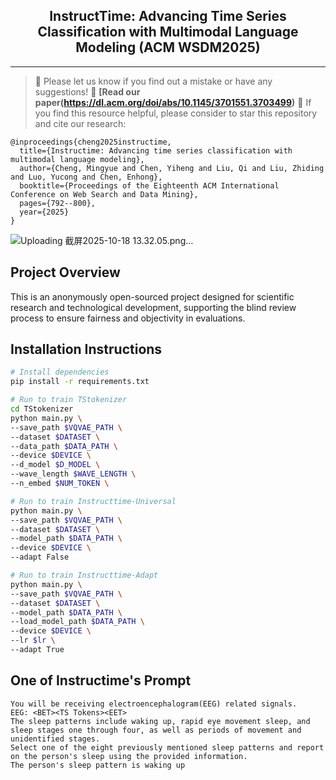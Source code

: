 <div align="center">
  <!-- <h1><b> Time-LLM </b></h1> -->
  <!-- <h2><b> Time-LLM </b></h2> -->
  <h2><b> InstructTime: Advancing Time Series Classification with Multimodal Language Modeling (ACM WSDM2025) </b></h2>
</div>

---
>
> 🙋 Please let us know if you find out a mistake or have any suggestions!
> 📄 **[Read our paper(https://dl.acm.org/doi/abs/10.1145/3701551.3703499)**
> 🌟 If you find this resource helpful, please consider to star this repository and cite our research:

```
@inproceedings{cheng2025instructime,
  title={Instructime: Advancing time series classification with multimodal language modeling},
  author={Cheng, Mingyue and Chen, Yiheng and Liu, Qi and Liu, Zhiding and Luo, Yucong and Chen, Enhong},
  booktitle={Proceedings of the Eighteenth ACM International Conference on Web Search and Data Mining},
  pages={792--800},
  year={2025}
}
```
![Uploading 截屏2025-10-18 13.32.05.png…]()

## Project Overview

This is an anonymously open-sourced project designed for scientific research and technological development, supporting the blind review process to ensure fairness and objectivity in evaluations. 

## Installation Instructions

```bash
# Install dependencies
pip install -r requirements.txt

# Run to train TStokenizer
cd TStokenizer
python main.py \
--save_path $VQVAE_PATH \
--dataset $DATASET \
--data_path $DATA_PATH \
--device $DEVICE \
--d_model $D_MODEL \
--wave_length $WAVE_LENGTH \
--n_embed $NUM_TOKEN \

# Run to train Instructtime-Universal
python main.py \
--save_path $VQVAE_PATH \
--dataset $DATASET \
--model_path $DATA_PATH \
--device $DEVICE \
--adapt False

# Run to train Instructtime-Adapt
python main.py \
--save_path $VQVAE_PATH \
--dataset $DATASET \
--model_path $DATA_PATH \
--load_model_path $DATA_PATH \
--device $DEVICE \
--lr $lr \
--adapt True
```

## One of Instructime's Prompt

```
You will be receiving electroencephalogram(EEG) related signals.
EEG: <BET><TS Tokens><EET>
The sleep patterns include waking up, rapid eye movement sleep, and sleep stages one through four, as well as periods of movement and unidentified stages.
Select one of the eight previously mentioned sleep patterns and report on the person's sleep using the provided information.
The person's sleep pattern is waking up
```
